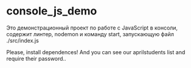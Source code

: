 # console_js_demo

Это демонстрационный проект по работе с JavaScript в консоли, содержит линтер, nodemon и команду start,  запускающую файл ./src/index.js

Please, install dependences! And you can see our aprilstudents list and require their password..

